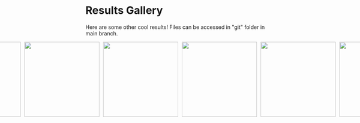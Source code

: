 # Results Gallery

Here are some other cool results! Files can be accessed in "git" folder in main branch.

<div style="display: flex; justify-content: center; gap: 10px;">
  <img src="https://github.com/jacko-256/Procedural-AI-Video-Generator-ControlNet/blob/main/git/og.GIF?raw=true" width="200"/>
  <img src="https://github.com/jacko-256/Procedural-AI-Video-Generator-ControlNet/blob/main/git/style13.gif?raw=true" width="200"/>
  <img src="https://github.com/jacko-256/Procedural-AI-Video-Generator-ControlNet/blob/main/git/bhtosnow.gif?raw=true" width="200"/>
  <img src="https://github.com/jacko-256/Procedural-AI-Video-Generator-ControlNet/blob/main/git/cmiygl.gif?raw=true" width="200"/>
  <img src="https://github.com/jacko-256/Procedural-AI-Video-Generator-ControlNet/blob/main/git/flowerboy.gif?raw=true" width="200"/>
  <img src="https://github.com/jacko-256/Procedural-AI-Video-Generator-ControlNet/blob/main/git/igor.gif?raw=true" width="200"/>
</div>
